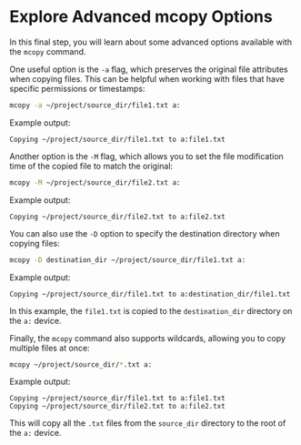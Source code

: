 # Explore Advanced mcopy Options

In this final step, you will learn about some advanced options available with the `mcopy` command.

One useful option is the `-a` flag, which preserves the original file attributes when copying files. This can be helpful when working with files that have specific permissions or timestamps:

```bash
mcopy -a ~/project/source_dir/file1.txt a:
```

Example output:

```
Copying ~/project/source_dir/file1.txt to a:file1.txt
```

Another option is the `-M` flag, which allows you to set the file modification time of the copied file to match the original:

```bash
mcopy -M ~/project/source_dir/file2.txt a:
```

Example output:

```
Copying ~/project/source_dir/file2.txt to a:file2.txt
```

You can also use the `-D` option to specify the destination directory when copying files:

```bash
mcopy -D destination_dir ~/project/source_dir/file1.txt a:
```

Example output:

```
Copying ~/project/source_dir/file1.txt to a:destination_dir/file1.txt
```

In this example, the `file1.txt` is copied to the `destination_dir` directory on the `a:` device.

Finally, the `mcopy` command also supports wildcards, allowing you to copy multiple files at once:

```bash
mcopy ~/project/source_dir/*.txt a:
```

Example output:

```
Copying ~/project/source_dir/file1.txt to a:file1.txt
Copying ~/project/source_dir/file2.txt to a:file2.txt
```

This will copy all the `.txt` files from the `source_dir` directory to the root of the `a:` device.

